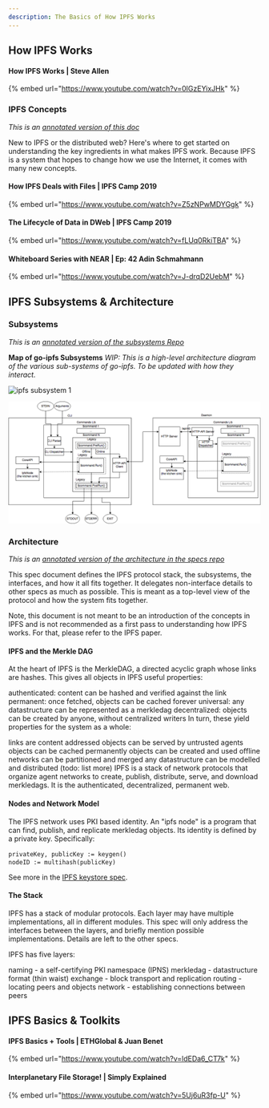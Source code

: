 ```yaml
---
description: The Basics of How IPFS Works
---
```




## How IPFS Works

#### How IPFS Works | Steve Allen
{% embed url="https://www.youtube.com/watch?v=0IGzEYixJHk" %}

### IPFS Concepts
_This is an [annotated version of this doc](https://www.youtube.com/watch?v=0IGzEYixJHk)_

New to IPFS or the distributed web? Here's where to get started on understanding the key ingredients in what makes IPFS work. Because IPFS is a system that hopes to change how we use the Internet, it comes with many new concepts.

<!-- Which should we mark as optional? -->

#### How IPFS Deals with Files | IPFS Camp 2019
{% embed url="https://www.youtube.com/watch?v=Z5zNPwMDYGgk" %}

#### The Lifecycle of Data in DWeb | IPFS Camp 2019
{% embed url="https://www.youtube.com/watch?v=fLUq0RkiTBA" %}

#### Whiteboard Series with NEAR | Ep: 42 Adin Schmahmann
{% embed url="https://www.youtube.com/watch?v=J-drqD2UebM" %}

## IPFS Subsystems & Architecture
### Subsystems
_This is an [annotated version of the subsystems Repo](https://github.com/ipfs/go-ipfs/#map-of-go-ipfs-subsystems)_

<!-- What else should we add in? -->
**Map of go-ipfs Subsystems**
_WIP: This is a high-level architecture diagram of the various sub-systems of go-ipfs. To be updated with how they interact._

![ipfs subsystem 1](https://camo.githubusercontent.com/05362f4ab9e7c512338a589145f704f6f0dcea273c64b63628072b86e304e3f5/68747470733a2f2f646f63732e676f6f676c652e636f6d2f64726177696e67732f642f652f32504143582d3176535f6e3146765375366d646d5369726b427249494569623267716867746174443961776150325f576472474e347a544e65673632305851643950393557542d49766f676e5378494964434d3575452f7075623f773d3134343626683d31303336)

![ipfs subsystem 2](https://github.com/ipfs/go-ipfs/blob/master/docs/cli-http-api-core-diagram.png?raw=true)

### Architecture

_This is an [annotated version of the architecture in the specs repo](https://github.com/ipfs/specs/blob/master/ARCHITECTURE.md)_

<!-- Add more? Add less? -->

This spec document defines the IPFS protocol stack, the subsystems, the interfaces, and how it all fits together. It delegates non-interface details to other specs as much as possible. This is meant as a top-level view of the protocol and how the system fits together.

Note, this document is not meant to be an introduction of the concepts in IPFS and is not recommended as a first pass to understanding how IPFS works. For that, please refer to the IPFS paper.

#### IPFS and the Merkle DAG
At the heart of IPFS is the MerkleDAG, a directed acyclic graph whose links are hashes. This gives all objects in IPFS useful properties:

authenticated: content can be hashed and verified against the link
permanent: once fetched, objects can be cached forever
universal: any datastructure can be represented as a merkledag
decentralized: objects can be created by anyone, without centralized writers
In turn, these yield properties for the system as a whole:

links are content addressed
objects can be served by untrusted agents
objects can be cached permanently
objects can be created and used offline
networks can be partitioned and merged
any datastructure can be modelled and distributed
(todo: list more)
IPFS is a stack of network protocols that organize agent networks to create, publish, distribute, serve, and download merkledags. It is the authenticated, decentralized, permanent web.

#### Nodes and Network Model
The IPFS network uses PKI based identity. An "ipfs node" is a program that can find, publish, and replicate merkledag objects. Its identity is defined by a private key. Specifically:

```
privateKey, publicKey := keygen()
nodeID := multihash(publicKey)
```
See more in the [IPFS keystore spec](https://github.com/ipfs/specs/blob/master/KEYSTORE.md).

#### The Stack
IPFS has a stack of modular protocols. Each layer may have multiple implementations, all in different modules. This spec will only address the interfaces between the layers, and briefly mention possible implementations. Details are left to the other specs.

IPFS has five layers:

naming - a self-certifying PKI namespace (IPNS)
merkledag - datastructure format (thin waist)
exchange - block transport and replication
routing - locating peers and objects
network - establishing connections between peers

## IPFS Basics & Toolkits

#### IPFS Basics + Tools | ETHGlobal & Juan Benet

<!-- Add Description -->

{% embed url="https://www.youtube.com/watch?v=ldEDa6_CT7k" %}

#### Interplanetary File Storage! | Simply Explained

<!-- Add Description -->

{% embed url="https://www.youtube.com/watch?v=5Uj6uR3fp-U" %}

